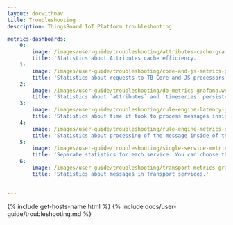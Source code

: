 ```yaml
---
layout: docwithnav
title: Troubleshooting
description: ThingsBoard IoT Platform troubleshooting

metrics-dashboards:
    0:
        image: /images/user-guide/troubleshooting/attributes-cache-grafana.webp
        title: 'Statistics about Attributes cache efficiency.'
    1:
        image: /images/user-guide/troubleshooting/core-and-js-metrics-grafana.webp
        title: 'Statistics about requests to TB Core and JS processors.'
    2:
        image: /images/user-guide/troubleshooting/db-metrics-grafana.webp
        title: 'Statistics about `attributes` and `timeseries` persistence to the PostgreSQL.'
    3:
        image: /images/user-guide/troubleshooting/rule-engine-latency-grafana.webp
        title: 'Statistics about time it took to process messages inside of the Rule Engine.'
    4:
        image: /images/user-guide/troubleshooting/rule-engine-metrics-grafana.webp
        title: 'Statistics about processing of the message inside of the Rule Engine.'
    5:
        image: /images/user-guide/troubleshooting/single-service-metrics-grafana.webp
        title: 'Separate statistics for each service. You can choose the service in the upper left corner.'
    6:
        image: /images/user-guide/troubleshooting/transport-metrics-grafana.webp
        title: 'Statistics about messages in Transport services.'
  

---
```


{% include get-hosts-name.html %}
{% include docs/user-guide/troubleshooting.md %}
